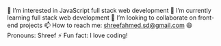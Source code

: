 👀 I’m interested in JavaScript full stack web development
🌱 I’m currently learning full stack web development
💞️ I’m looking to collaborate on front-end projects
📫 How to reach me: shreefahmed.sd@gmail.com
😄 Pronouns: Shreef
⚡ Fun fact: I love coding!

<!---
shreefAhmedM/shreefAhmedM is a ✨ special ✨ repository because its `README.md` (this file) appears on your GitHub profile.
You can click the Preview link to take a look at your changes.
--->
